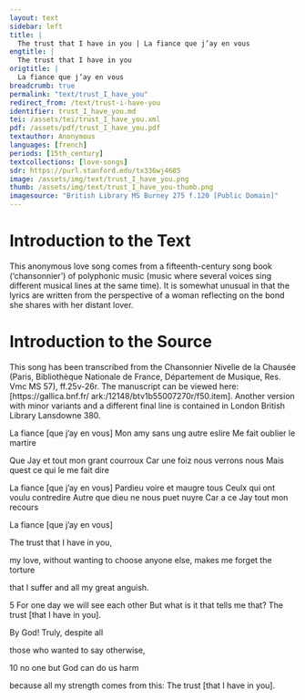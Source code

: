 ```yaml
---
layout: text
sidebar: left
title: |
  The trust that I have in you | La fiance que j’ay en vous
engtitle: |
  The trust that I have in you
origtitle: |
  La fiance que j’ay en vous
breadcrumb: true
permalink: "text/trust_I_have_you"
redirect_from: /text/trust-i-have-you
identifier: trust_I_have_you.md
tei: /assets/tei/trust_I_have_you.xml
pdf: /assets/pdf/trust_I_have_you.pdf
textauthor: Anonymous
languages: [french]
periods: [15th_century]
textcollections: [love-songs]
sdr: https://purl.stanford.edu/tx336wj4685
image: /assets/img/text/trust_I_have_you.png
thumb: /assets/img/text/trust_I_have_you-thumb.png
imagesource: "British Library MS Burney 275 f.120 [Public Domain]"
---
```

<h1>Introduction to the Text</h1>
<p>This anonymous love song comes from a fifteenth-century song book (‘chansonnier’) of polyphonic music (music where several voices sing different musical lines at the same time). It is somewhat unusual in that the lyrics are written from the perspective of a woman reflecting on the bond she shares with her distant lover.</p>

<h1>Introduction to the Source</h1>
<p>This song has been transcribed from the Chansonnier Nivelle de la Chausée (Paris, Bibliothèque Nationale de France, Département de Musique, Res. Vmc MS 57), ff.25v-26r. The manuscript can be viewed here: [https://gallica.bnf.fr/ ark:/12148/btv1b55007270r/f50.item]. Another version with minor variants and a different final line is contained in London British Library Lansdowne 380.</p>

<p>La fiance [que j’ay en vous] Mon amy sans ung autre eslire Me fait oublier le martire</p>
<p>Que Jay et tout mon grant courroux Car une foiz nous verrons nous Mais quest ce qui le me fait dire</p>
<p>La fiance [que j’ay en vous] Pardieu voire et maugre tous Ceulx qui ont voulu contredire Autre que dieu ne nous puet nuyre Car a ce Jay tout mon recours</p>
<p>La fiance [que j’ay en vous]</p>
<p>The trust that I have in you,</p>
<p>my love, without wanting to choose anyone else, makes me forget the torture</p>
<p>that I suffer and all my great anguish.</p>
<p>5 For one day we will see each other But what is it that tells me that? The trust [that I have in you].</p>
<p>By God! Truly, despite all</p>
<p>those who wanted to say otherwise,</p>
<p>10 no one but God can do us harm</p>
<p>because all my strength comes from this: The trust [that I have in you].</p>
